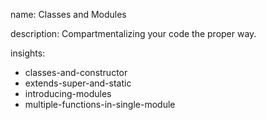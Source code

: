 name: Classes and Modules

description: Compartmentalizing your code the proper way. 

insights:
  - classes-and-constructor
  - extends-super-and-static
  - introducing-modules
  - multiple-functions-in-single-module